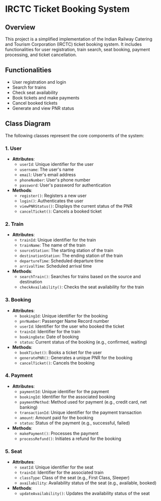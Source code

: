 # IRCTC Ticket Booking System

## Overview
This project is a simplified implementation of the Indian Railway Catering and Tourism Corporation (IRCTC) ticket booking system. It includes functionalities for user registration, train search, seat booking, payment processing, and ticket cancellation.

## Functionalities
- User registration and login
- Search for trains
- Check seat availability
- Book tickets and make payments
- Cancel booked tickets
- Generate and view PNR status

## Class Diagram
The following classes represent the core components of the system:

### 1. User
- **Attributes**:
    - `userId`: Unique identifier for the user
    - `username`: The user's name
    - `email`: User's email address
    - `phoneNumber`: User's phone number
    - `password`: User's password for authentication
- **Methods**:
    - `register()`: Registers a new user
    - `login()`: Authenticates the user
    - `viewPNRStatus()`: Displays the current status of the PNR
    - `cancelTicket()`: Cancels a booked ticket

### 2. Train
- **Attributes**:
    - `trainId`: Unique identifier for the train
    - `trainName`: The name of the train
    - `sourceStation`: The starting station of the train
    - `destinationStation`: The ending station of the train
    - `departureTime`: Scheduled departure time
    - `arrivalTime`: Scheduled arrival time
- **Methods**:
    - `searchTrain()`: Searches for trains based on the source and destination
    - `checkAvailability()`: Checks the seat availability for the train

### 3. Booking
- **Attributes**:
    - `bookingId`: Unique identifier for the booking
    - `pnrNumber`: Passenger Name Record number
    - `userId`: Identifier for the user who booked the ticket
    - `trainId`: Identifier for the train
    - `bookingDate`: Date of booking
    - `status`: Current status of the booking (e.g., confirmed, waiting)
- **Methods**:
    - `bookTicket()`: Books a ticket for the user
    - `generatePNR()`: Generates a unique PNR for the booking
    - `cancelTicket()`: Cancels the booking

### 4. Payment
- **Attributes**:
    - `paymentId`: Unique identifier for the payment
    - `bookingId`: Identifier for the associated booking
    - `paymentMethod`: Method used for payment (e.g., credit card, net banking)
    - `transactionId`: Unique identifier for the payment transaction
    - `amount`: Amount paid for the booking
    - `status`: Status of the payment (e.g., successful, failed)
- **Methods**:
    - `makePayment()`: Processes the payment
    - `processRefund()`: Initiates a refund for the booking

### 5. Seat
- **Attributes**:
    - `seatId`: Unique identifier for the seat
    - `trainId`: Identifier for the associated train
    - `classType`: Class of the seat (e.g., First Class, Sleeper)
    - `availability`: Availability status of the seat (e.g., available, booked)
- **Methods**:
    - `updateAvailability()`: Updates the availability status of the seat

